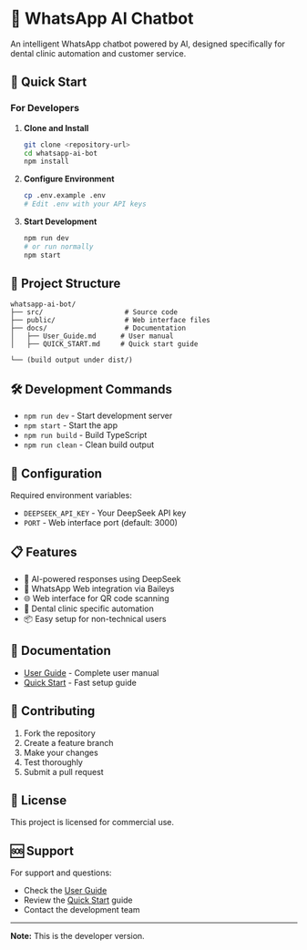 # 🤖 WhatsApp AI Chatbot

An intelligent WhatsApp chatbot powered by AI, designed specifically for dental clinic automation and customer service.

## 🚀 Quick Start

### For Developers

1. **Clone and Install**
   ```bash
   git clone <repository-url>
   cd whatsapp-ai-bot
   npm install
   ```

2. **Configure Environment**
   ```bash
   cp .env.example .env
   # Edit .env with your API keys
   ```

3. **Start Development**
   ```bash
   npm run dev
   # or run normally
   npm start
   ```

## 📁 Project Structure

```
whatsapp-ai-bot/
├── src/                    # Source code
├── public/                 # Web interface files
├── docs/                   # Documentation
│   ├── User_Guide.md      # User manual
│   ├── QUICK_START.md     # Quick start guide
 
└── (build output under dist/)
```

## 🛠️ Development Commands

- `npm run dev` - Start development server
- `npm start` - Start the app
- `npm run build` - Build TypeScript
- `npm run clean` - Clean build output

## 🔧 Configuration

Required environment variables:
- `DEEPSEEK_API_KEY` - Your DeepSeek API key
- `PORT` - Web interface port (default: 3000)

## 📋 Features

- 🤖 AI-powered responses using DeepSeek
- 📱 WhatsApp Web integration via Baileys
- 🌐 Web interface for QR code scanning
- 🏥 Dental clinic specific automation
- 📦 Easy setup for non-technical users


## 📖 Documentation

- [User Guide](docs/User_Guide.md) - Complete user manual
- [Quick Start](docs/QUICK_START.md) - Fast setup guide
 

## 🤝 Contributing

1. Fork the repository
2. Create a feature branch
3. Make your changes
4. Test thoroughly
5. Submit a pull request

## 📄 License

This project is licensed for commercial use.

## 🆘 Support

For support and questions:
- Check the [User Guide](docs/User_Guide.md)
- Review the [Quick Start](docs/QUICK_START.md) guide
- Contact the development team

---

**Note:** This is the developer version.
